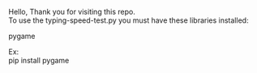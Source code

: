 Hello, Thank you for visiting this repo.<br>
To use the typing-speed-test.py you must have these libraries installed:<br>

pygame<br>

Ex:<br>
pip install pygame

